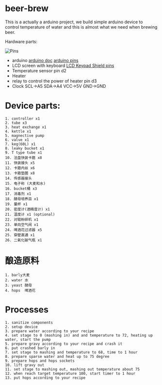 # beer-brew

This is a actually a arduino project, we build simple arduino device to control temperature of water and this is almost what we need when brewing beer.

Hardware parts:

![Pins](./docs/pins.png)

- arduino
  [arduino doc](https://www.arduino.cc/en/reference/board)
  [arduino pins](./docs/arduino_board.png)
- LCD screen with keyboard
  [LCD Keypad Shield pins](./docs/keypad-shield.jpg)
- Temperature sensor
  pin d2
- Heater
- relay to control the power of heater
  pin d3
- Clock
  SCL→A5
  SDA→A4
  VCC→5V
  GND→GND
  
# Device parts:
    1. controller x1
    2. tube x3
    3. heat exchange x1
    4. kettle x1
    5. magnective pump
    6. valve x1
    7. keg(60L) x1
    8. leaky bucket x1
    9. T type tube x1
    10. 法盘快装卡箍 x8
    11. 快装接头 x5
    12. 卡箍内丝 x6
    13. 卡箍垫圈 x8
    14. 传感器接头
    15. 电子称 (大麦和水)
    16. bucket桶 x3
    17. 消毒剂 x1
    18. 酵母培养皿 x1
    19. 量杯 x1
    20. 密度计(酒精度计) x1
    21. 温度计 x1 (optional)
    22. 对辊粉碎机 x1
    23. 单向空气阀 x1
    24. 啤酒花过滤器 x5
    25. 穿壁直通 x1
    26. 二氧化碳气瓶 x1

    
# 酿造原料
    1. barly大麦
    2. water 水
    3. yeast 酵母
    4. hops  啤酒花
    
# Processes
    1. sanitize components
    2. setup device
    3. prepare water according to your recipe
    4. set stage to 0 (mashing in) and and temperature to 72, heating up water, start the pump
    5. prepare gravy according to your recipe and crash it
    6. put crashed barly in
    7. set stage to mashing and temperature to 68, time to 1 hour
    8. prepare sparse water and heat up to 75 degree
    9. prepare hops and hops sockets
    10. lift gravy out
    11. set stage to mashing out, mashing out temperature about 75
    12. when reach target temperature 100, start timer to 1 hour
    13. put hops according to your recipe

